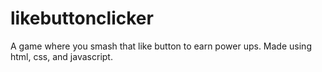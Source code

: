# likebuttonclicker
A game where you smash that like button to earn power ups. Made using html, css, and javascript.
